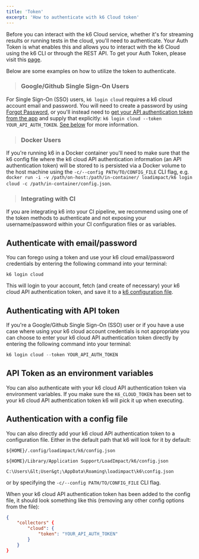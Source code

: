 ```yaml
---
title: 'Token'
excerpt: 'How to authenticate with k6 Cloud token'
---
```


Before you can interact with the k6 Cloud service, whether it's for streaming results or running tests in the cloud, you'll need to authenticate. Your Auth Token is what enables this and  allows you to interact with the k6 Cloud using the k6 CLI or through the REST API. To get your Auth Token, please visit this [page](https://app.k6.io/account/token).

Below are some examples on how to utilize the token to authenticate.


<div class="doc-blockquote" data-props='{"mod": "warning"}'>

> ### Google/Github Single Sign-On Users
For Single Sign-On (SSO) users, `k6 login cloud` requires a k6 cloud account email and password. You will need to create a password by using [Forgot Password](), or you'll instead need to <a href="https://app.k6.io/account/token"> get your API authentication token from the app</a> and supply that explicitly: `k6 login cloud --token YOUR_API_AUTH_TOKEN`.
<a href="#authenticating-with-api-token">See below</a> for more information.

</div>

<div class="doc-blockquote" data-props='{"mod": "warning"}'>

> ### Docker Users
If you're running k6 in a Docker container you'll need to make sure that the k6 config file where the k6 cloud API authentication information (an API authentication token) will be stored to is persisted via a Docker volume to the host machine using the `-c/--config PATH/TO/CONFIG_FILE` CLI flag, e.g. `docker run -i -v /path/on-host:/path/in-container/ loadimpact/k6 login cloud -c /path/in-container/config.json`.

</div>

<div class="doc-blockquote" data-props='{"mod": "warning"}'>

> ### Integrating with CI
If you are integrating k6 into your CI pipeline, we recommend using one of the token methods to authenticate and not exposing your username/password within your CI configuration files or as variables.

</div>



## Authenticate with email/password

You can forego using a token and use your k6 cloud email/password credentials by entering the following command into your terminal:

<div class="code-group" data-props='{ "labels": ["Authenticate with email/password"] }'>

```shell
k6 login cloud
```

</div>



This will login to your account, fetch (and create of necessary) your k6 cloud API authentication token, and save it to a [k6 configuration file](#using-config-file).

## Authenticating with API token

If you're a Google/Github Single Sign-On (SSO) user or if you have a use case where using your k6 cloud account credentials is not appropriate you can choose to enter your k6 cloud API authentication token directly by entering the following command into your terminal:

<div class="code-group" data-props='{"labels": ["Using API token"]}'>

```C
k6 login cloud --token YOUR_API_AUTH_TOKEN
```

</div>


## API Token as an environment variables

You can also authenticate with your k6 cloud API authentication token via environment variables. If you make sure the `K6_CLOUD_TOKEN` has been set to your k6 cloud API authentication token k6 will pick it up when executing.

## Authentication with a config file

You can also directly add your k6 cloud API authentication token to a configuration file. Either in the default path that k6 will look for it by default:

<div class="code-group" data-props='{"labels": ["Linux", "MacOS", "Windows"], "lineNumbers": [true, true, true]}'>

```
${HOME}/.config/loadimpact/k6/config.json
```

```
${HOME}/Library/Application Support/LoadImpact/k6/config.json
```

```
C:\Users\&lt;User&gt;\AppData\Roaming\loadimpact\k6\config.json
```


</div>


or by specifying the `-c/--config PATH/TO/CONFIG_FILE` CLI flag.

When your k6 cloud API authentication token has been added to the config file, it should look something like this (removing any other config options from the file):

<div class="code-group" data-props='{"labels": ["API token in JSON"]}'>

```json
{
    "collectors" {
        "cloud": {
            "token": "YOUR_API_AUTH_TOKEN"
        }
    }
}
```

</div>

